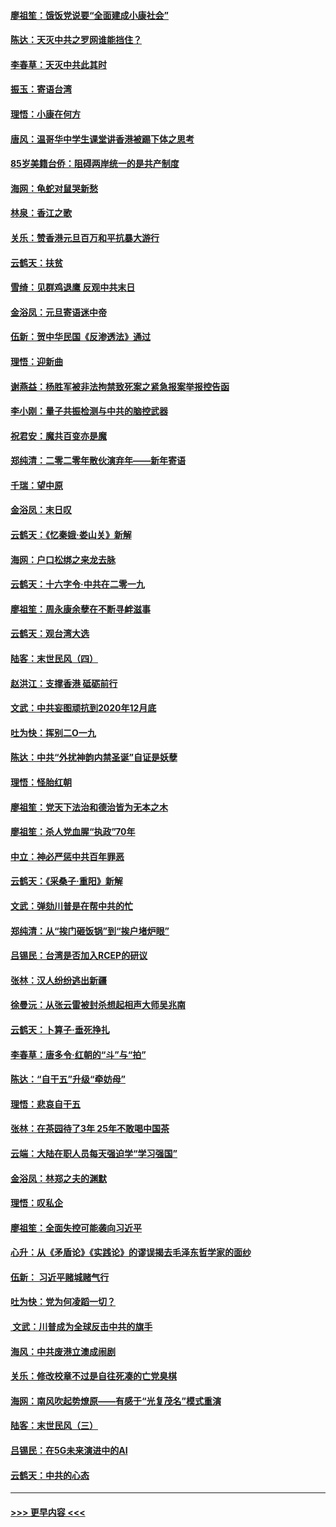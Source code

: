 #### [廖祖笙：饿饭党说要“全面建成小康社会”](../pages/nsc993/n11767482.md?t=01041911) 
#### [陈达：天灭中共之罗网谁能挡住？](../pages/nsc993/n11767465.md?t=01041911) 
#### [李春草：天灭中共此其时](../pages/nsc993/n11767452.md?t=01041911) 
#### [振玉：寄语台湾](../pages/nsc993/n11767432.md?t=01041911) 
#### [理悟：小康在何方](../pages/nsc993/n11767394.md?t=01041911) 
#### [唐风：温哥华中学生课堂讲香港被踢下体之思考](../pages/nsc993/n11766848.md?t=01041911) 
#### [85岁美籍台侨：阻碍两岸统一的是共产制度](../pages/nsc993/n11765043.md?t=01041911) 
#### [海网：龟蛇对鼠哭新愁](../pages/nsc993/n11764895.md?t=01041911) 
#### [林泉：香江之歌](../pages/nsc993/n11764415.md?t=01041911) 
#### [关乐：赞香港元旦百万和平抗暴大游行](../pages/nsc993/n11764382.md?t=01041911) 
#### [云鹤天：扶贫](../pages/nsc993/n11764245.md?t=01041911) 
#### [雪绮：见群鸡退鹰  反观中共末日](../pages/nsc993/n11762112.md?t=01041911) 
#### [金浴凤：元旦寄语迷中帝](../pages/nsc993/n11761788.md?t=01041911) 
#### [伍新：贺中华民国《反渗透法》通过](../pages/nsc993/n11761994.md?t=01041911) 
#### [理悟：迎新曲](../pages/nsc993/n11761152.md?t=01041911) 
#### [谢燕益：杨胜军被非法拘禁致死案之紧急报案举报控告函](../pages/nsc993/n11756134.md?t=01041911) 
#### [李小刚：量子共振检测与中共的脑控武器](../pages/nsc993/n11754518.md?t=01041911) 
#### [祝君安：魔共百变亦是魔](../pages/nsc993/n11754469.md?t=01041911) 
#### [郑纯清：二零二零年散伙演弃年——新年寄语](../pages/nsc993/n11754195.md?t=01041911) 
#### [千瑞：望中原](../pages/nsc993/n11754159.md?t=01041911) 
#### [金浴凤：末日叹](../pages/nsc993/n11752359.md?t=01041911) 
#### [云鹤天：《忆秦娥‧娄山关》新解](../pages/nsc993/n11752348.md?t=01041911) 
#### [海网：户口松绑之来龙去脉](../pages/nsc993/n11752328.md?t=01041911) 
#### [云鹤天：十六字令‧中共在二零一九](../pages/nsc993/n11752305.md?t=01041911) 
#### [廖祖笙：周永康余孽在不断寻衅滋事](../pages/nsc993/n11751013.md?t=01041911) 
#### [云鹤天：观台湾大选](../pages/nsc993/n11751007.md?t=01041911) 
#### [陆客：末世民风（四）](../pages/nsc993/n11749203.md?t=01041911) 
#### [赵洪江：支撑香港 砥砺前行](../pages/nsc993/n11748482.md?t=01041911) 
#### [文武：中共妄图顽抗到2020年12月底](../pages/nsc993/n11748446.md?t=01041911) 
#### [吐为快：挥别二O一九](../pages/nsc993/n11748411.md?t=01041911) 
#### [陈达：中共“外扰神韵内禁圣诞”自证是妖孽](../pages/nsc993/n11748226.md?t=01041911) 
#### [理悟：怪胎红朝](../pages/nsc993/n11748206.md?t=01041911) 
#### [廖祖笙：党天下法治和德治皆为无本之木](../pages/nsc993/n11748135.md?t=01041911) 
#### [廖祖笙：杀人党血腥“执政”70年](../pages/nsc993/n11745144.md?t=01041911) 
#### [中立：神必严惩中共百年罪恶](../pages/nsc993/n11744970.md?t=01041911) 
#### [云鹤天：《采桑子‧重阳》新解](../pages/nsc993/n11744948.md?t=01041911) 
#### [文武：弹劾川普是在帮中共的忙](../pages/nsc993/n11744758.md?t=01041911) 
#### [郑纯清：从“挨门砸饭锅”到“挨户堵炉眼”](../pages/nsc993/n11744745.md?t=01041911) 
#### [吕锡民：台湾是否加入RCEP的研议](../pages/nsc993/n11744701.md?t=01041911) 
#### [张林：汉人纷纷逃出新疆](../pages/nsc993/n11743530.md?t=01041911) 
#### [徐曼沅：从张云雷被封杀想起相声大师吴兆南](../pages/nsc993/n11741816.md?t=01041911) 
#### [云鹤天：卜算子‧垂死挣扎](../pages/nsc993/n11739956.md?t=01041911) 
#### [李春草：唐多令‧红朝的“斗”与“拍”](../pages/nsc993/n11739830.md?t=01041911) 
#### [陈达：“自干五”升级“牵妨母”](../pages/nsc993/n11739724.md?t=01041911) 
#### [理悟：悲哀自干五](../pages/nsc993/n11739547.md?t=01041911) 
#### [张林：在茶园待了3年 25年不敢喝中国茶](../pages/nsc993/n11739240.md?t=01041911) 
#### [云端：大陆在职人员每天强迫学“学习强国”](../pages/nsc993/n11738735.md?t=01041911) 
#### [金浴凤：林郑之夫的渊默](../pages/nsc993/n11737735.md?t=01041911) 
#### [理悟：叹私企](../pages/nsc993/n11737715.md?t=01041911) 
#### [廖祖笙：全面失控可能袭向习近平](../pages/nsc993/n11737704.md?t=01041911) 
#### [心升：从《矛盾论》《实践论》的谬误揭去毛泽东哲学家的面纱](../pages/nsc993/n11736962.md?t=01041911) 
#### [伍新： 习近平赌城赌气行](../pages/nsc993/n11736929.md?t=01041911) 
#### [吐为快：党为何凌蹈一切？](../pages/nsc993/n11736915.md?t=01041911) 
#### [ 文武：川普成为全球反击中共的旗手](../pages/nsc993/n11736882.md?t=01041911) 
#### [海风：中共废港立澳成闹剧](../pages/nsc993/n11735857.md?t=01041911) 
#### [关乐：修改校章不过是自往死凑的亡党臭棋](../pages/nsc993/n11735097.md?t=01041911) 
#### [海网：南风吹起势燎原——有感于“光复茂名”模式重演](../pages/nsc993/n11732308.md?t=01041911) 
#### [陆客：末世民风（三）](../pages/nsc993/n11732211.md?t=01041911) 
#### [吕锡民：在5G未来演进中的AI](../pages/nsc993/n11730010.md?t=01041911) 
#### [云鹤天：中共的心态](../pages/nsc993/n11729906.md?t=01041911) 

----
#### [ >>> 更早内容 <<< ](../indexes/nsc993-earlier.md)
